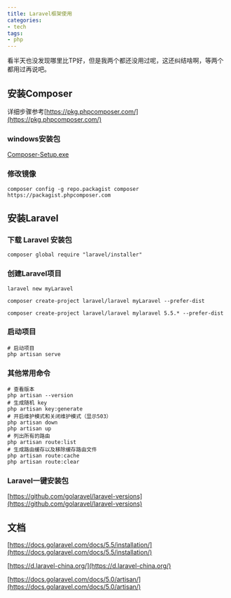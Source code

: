 ```yaml
---
title: Laravel框架使用
categories:
- tech
tags:
- php
---
```


看半天也没发现哪里比TP好，但是我两个都还没用过呢，这还纠结啥啊，等两个都用过再说吧。

<!-- more -->

## 安装Composer

详细步骤参考[https://pkg.phpcomposer.com/](https://pkg.phpcomposer.com/)

### windows安装包

[Composer-Setup.exe](https://getcomposer.org/Composer-Setup.exe)

### 修改镜像

```
composer config -g repo.packagist composer https://packagist.phpcomposer.com
```



## 安装Laravel

### 下载 Laravel 安装包

```
composer global require "laravel/installer"
```
### 创建Laravel项目
```
laravel new myLaravel

composer create-project laravel/laravel myLaravel --prefer-dist

composer create-project laravel/laravel mylaravel 5.5.* --prefer-dist
```

### 启动项目

```
# 启动项目
php artisan serve
```

### 其他常用命令

```
# 查看版本
php artisan --version
# 生成随机 key
php artisan key:generate
# 开启维护模式和关闭维护模式（显示503）
php artisan down
php artisan up
# 列出所有的路由
php artisan route:list
# 生成路由缓存以及移除缓存路由文件
php artisan route:cache
php artisan route:clear
```



### Laravel一键安装包

[https://github.com/golaravel/laravel-versions](https://github.com/golaravel/laravel-versions)

## 文档
[https://docs.golaravel.com/docs/5.5/installation/](https://docs.golaravel.com/docs/5.5/installation/)

[https://d.laravel-china.org/](https://d.laravel-china.org/)

[https://docs.golaravel.com/docs/5.0/artisan/](https://docs.golaravel.com/docs/5.0/artisan/)



















